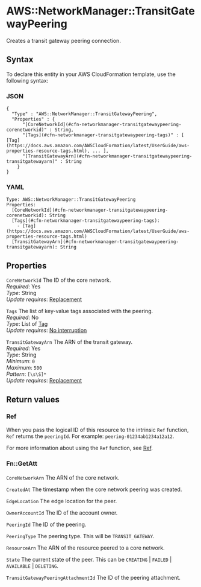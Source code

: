 # AWS::NetworkManager::TransitGatewayPeering<a name="aws-resource-networkmanager-transitgatewaypeering"></a>

Creates a transit gateway peering connection\.

## Syntax<a name="aws-resource-networkmanager-transitgatewaypeering-syntax"></a>

To declare this entity in your AWS CloudFormation template, use the following syntax:

### JSON<a name="aws-resource-networkmanager-transitgatewaypeering-syntax.json"></a>

```
{
  "Type" : "AWS::NetworkManager::TransitGatewayPeering",
  "Properties" : {
      "[CoreNetworkId](#cfn-networkmanager-transitgatewaypeering-corenetworkid)" : String,
      "[Tags](#cfn-networkmanager-transitgatewaypeering-tags)" : [ [Tag](https://docs.aws.amazon.com/AWSCloudFormation/latest/UserGuide/aws-properties-resource-tags.html), ... ],
      "[TransitGatewayArn](#cfn-networkmanager-transitgatewaypeering-transitgatewayarn)" : String
    }
}
```

### YAML<a name="aws-resource-networkmanager-transitgatewaypeering-syntax.yaml"></a>

```
Type: AWS::NetworkManager::TransitGatewayPeering
Properties:
  [CoreNetworkId](#cfn-networkmanager-transitgatewaypeering-corenetworkid): String
  [Tags](#cfn-networkmanager-transitgatewaypeering-tags):
    - [Tag](https://docs.aws.amazon.com/AWSCloudFormation/latest/UserGuide/aws-properties-resource-tags.html)
  [TransitGatewayArn](#cfn-networkmanager-transitgatewaypeering-transitgatewayarn): String
```

## Properties<a name="aws-resource-networkmanager-transitgatewaypeering-properties"></a>

`CoreNetworkId` <a name="cfn-networkmanager-transitgatewaypeering-corenetworkid"></a>
The ID of the core network\.  
_Required_: Yes  
_Type_: String  
_Update requires_: [Replacement](https://docs.aws.amazon.com/AWSCloudFormation/latest/UserGuide/using-cfn-updating-stacks-update-behaviors.html#update-replacement)

`Tags` <a name="cfn-networkmanager-transitgatewaypeering-tags"></a>
The list of key\-value tags associated with the peering\.  
_Required_: No  
_Type_: List of [Tag](https://docs.aws.amazon.com/AWSCloudFormation/latest/UserGuide/aws-properties-resource-tags.html)  
_Update requires_: [No interruption](https://docs.aws.amazon.com/AWSCloudFormation/latest/UserGuide/using-cfn-updating-stacks-update-behaviors.html#update-no-interrupt)

`TransitGatewayArn` <a name="cfn-networkmanager-transitgatewaypeering-transitgatewayarn"></a>
The ARN of the transit gateway\.  
_Required_: Yes  
_Type_: String  
_Minimum_: `0`  
_Maximum_: `500`  
_Pattern_: `[\s\S]*`  
_Update requires_: [Replacement](https://docs.aws.amazon.com/AWSCloudFormation/latest/UserGuide/using-cfn-updating-stacks-update-behaviors.html#update-replacement)

## Return values<a name="aws-resource-networkmanager-transitgatewaypeering-return-values"></a>

### Ref<a name="aws-resource-networkmanager-transitgatewaypeering-return-values-ref"></a>

When you pass the logical ID of this resource to the intrinsic `Ref` function, `Ref` returns the `peeringId`\. For example: `peering-01234ab1234a12a12`\.

For more information about using the `Ref` function, see [Ref](https://docs.aws.amazon.com/AWSCloudFormation/latest/UserGuide/intrinsic-function-reference-ref.html)\.

### Fn::GetAtt<a name="aws-resource-networkmanager-transitgatewaypeering-return-values-fn--getatt"></a>

#### <a name="aws-resource-networkmanager-transitgatewaypeering-return-values-fn--getatt-fn--getatt"></a>

`CoreNetworkArn` <a name="CoreNetworkArn-fn::getatt"></a>
The ARN of the core network\.

`CreatedAt` <a name="CreatedAt-fn::getatt"></a>
The timestamp when the core network peering was created\.

`EdgeLocation` <a name="EdgeLocation-fn::getatt"></a>
The edge location for the peer\.

`OwnerAccountId` <a name="OwnerAccountId-fn::getatt"></a>
The ID of the account owner\.

`PeeringId` <a name="PeeringId-fn::getatt"></a>
The ID of the peering\.

`PeeringType` <a name="PeeringType-fn::getatt"></a>
The peering type\. This will be `TRANSIT_GATEWAY`\.

`ResourceArn` <a name="ResourceArn-fn::getatt"></a>
The ARN of the resource peered to a core network\.

`State` <a name="State-fn::getatt"></a>
The current state of the peer\. This can be `CREATING` \| `FAILED` \| `AVAILABLE` \| `DELETING`\.

`TransitGatewayPeeringAttachmentId` <a name="TransitGatewayPeeringAttachmentId-fn::getatt"></a>
The ID of the peering attachment\.
